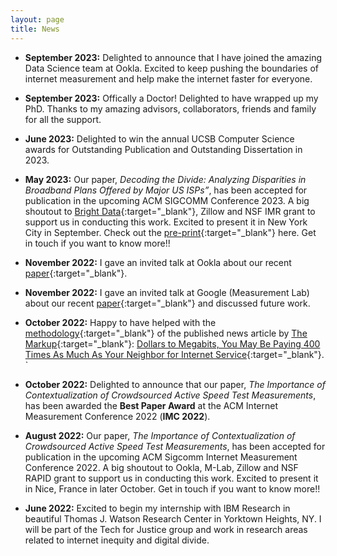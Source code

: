 ```yaml
---
layout: page
title: News
---
```


- **September 2023:** Delighted to announce that I have joined the amazing Data Science team at Ookla. Excited to keep pushing the boundaries of internet measurement and help make the internet faster for everyone.

- **September 2023:** Offically a Doctor! Delighted to have wrapped up my PhD. Thanks to my amazing advisors, collaborators, friends and family for all the support.

- **June 2023:** Delighted to win the annual UCSB Computer Science awards for Outstanding Publication and Outstanding Dissertation in 2023.

- **May 2023:** Our paper, *Decoding the Divide: Analyzing Disparities in Broadband Plans Offered by Major US ISPs”*, has been accepted for publication in the upcoming ACM SIGCOMM Conference 2023. A big shoutout to [Bright Data](https://brightdata.com/){:target="_blank"}, Zillow and NSF IMR grant to support us in conducting this work. Excited to present it in New York City in September. Check out the [pre-print](https://arxiv.org/pdf/2302.14216.pdf){:target="_blank"} here. Get in touch if you want to know more!!

- **November 2022:** I gave an invited talk at Ookla about our recent [paper](https://dl.acm.org/doi/abs/10.1145/3517745.3561441){:target="_blank"}.  

- **November 2022:** I gave an invited talk at Google (Measurement Lab) about our recent [paper](https://dl.acm.org/doi/abs/10.1145/3517745.3561441){:target="_blank"} and discussed future work.  

- **October 2022:** Happy to have helped with the [methodology](https://themarkup.org/show-your-work/2022/10/19/how-we-uncovered-disparities-in-internet-deals){:target="_blank"} of the published news article by [The Markup](https://themarkup.org/){:target="_blank"}: [Dollars to Megabits, You May Be Paying 400 Times As Much As Your Neighbor for Internet Service](https://themarkup.org/still-loading/2022/10/19/dollars-to-megabits-you-may-be-paying-400-times-as-much-as-your-neighbor-for-internet-service){:target="_blank"}. 
`
- **October 2022:** Delighted to announce that our paper, *The Importance of Contextualization of Crowdsourced Active Speed Test Measurements*, has been awarded the **Best Paper Award** at the ACM Internet Measurement Conference 2022 (**IMC 2022**).

- **August 2022:** Our paper, *The Importance of Contextualization of Crowdsourced Active Speed Test Measurements*, has been accepted for publication in the upcoming ACM Sigcomm Internet Measurement Conference 2022. A big shoutout to Ookla, M-Lab, Zillow and NSF RAPID grant to support us in conducting this work. Excited to present it in Nice, France in later October. Get in touch if you want to know more!!

- **June 2022:** Excited to begin my internship with IBM Research in beautiful Thomas J. Watson Research Center in Yorktown Heights, NY. I will be part of the Tech for Justice group and work in research areas related to internet inequity and digital divide.
